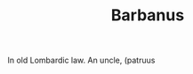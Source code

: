 ---
title: Barbanus
letter: B
permalink: "/definitions/barbanus.html"
body: In old Lombardic law. An uncle, (patruus
published_at: '2018-07-07'
layout: post
---